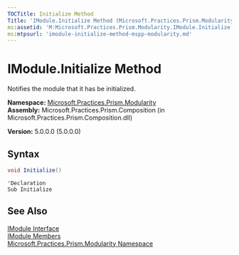```yaml
---
TOCTitle: Initialize Method
Title: 'IModule.Initialize Method (Microsoft.Practices.Prism.Modularity)'
ms:assetid: 'M:Microsoft.Practices.Prism.Modularity.IModule.Initialize'
ms:mtpsurl: 'imodule-initialize-method-mspp-modularity.md'
---
```

# IModule.Initialize Method

Notifies the module that it has be initialized.

**Namespace:** [Microsoft.Practices.Prism.Modularity](/patterns-practices/reference/mspp-modularity-namespace)  
**Assembly:** Microsoft.Practices.Prism.Composition (in Microsoft.Practices.Prism.Composition.dll)

**Version:** 5.0.0.0 (5.0.0.0)

## Syntax
```C#
void Initialize()
```

```VB
'Declaration
Sub Initialize
```

## See Also

[IModule Interface](/patterns-practices/reference/imodule-interface-mspp-modularity)  
[IModule Members](/patterns-practices/reference/imodule-members-mspp-modularity)  
[Microsoft.Practices.Prism.Modularity Namespace](/patterns-practices/reference/mspp-modularity-namespace)


